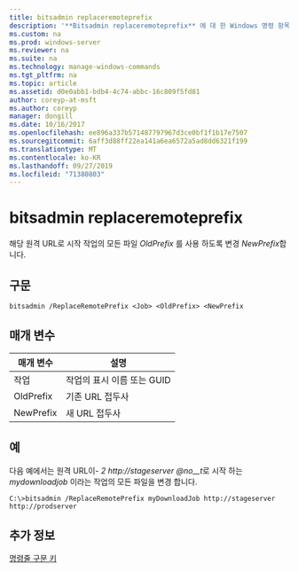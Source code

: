 ```yaml
---
title: bitsadmin replaceremoteprefix
description: '**Bitsadmin replaceremoteprefix** 에 대 한 Windows 명령 항목-원격 URL이 *oldprefix* 로 시작 하는 작업의 모든 파일은 *newprefix*를 사용 하도록 변경 됩니다.'
ms.custom: na
ms.prod: windows-server
ms.reviewer: na
ms.suite: na
ms.technology: manage-windows-commands
ms.tgt_pltfrm: na
ms.topic: article
ms.assetid: d0e0abb1-bdb4-4c74-abbc-16c809f5fd81
author: coreyp-at-msft
ms.author: coreyp
manager: dongill
ms.date: 10/16/2017
ms.openlocfilehash: ee896a337b571487797967d3ce0bf1f1b17e7507
ms.sourcegitcommit: 6aff3d88ff22ea141a6ea6572a5ad8dd6321f199
ms.translationtype: MT
ms.contentlocale: ko-KR
ms.lasthandoff: 09/27/2019
ms.locfileid: "71380803"
---
```

# <a name="bitsadmin-replaceremoteprefix"></a>bitsadmin replaceremoteprefix

해당 원격 URL로 시작 작업의 모든 파일 *OldPrefix* 를 사용 하도록 변경 *NewPrefix*합니다.

## <a name="syntax"></a>구문

```
bitsadmin /ReplaceRemotePrefix <Job> <OldPrefix> <NewPrefix
```

## <a name="parameters"></a>매개 변수

|매개 변수|설명|
|---------|-----------|
|작업|작업의 표시 이름 또는 GUID|
|OldPrefix|기존 URL 접두사|
|NewPrefix|새 URL 접두사|

## <a name="examples"></a>예

다음 예에서는 원격 URL이- *2 http://stageserver* *@no__t*로 시작 하는 *mydownloadjob* 이라는 작업의 모든 파일을 변경 합니다.

```
C:\>bitsadmin /ReplaceRemotePrefix myDownloadJob http://stageserver http://prodserver
```

## <a name="additional-information"></a>추가 정보

[명령줄 구문 키](command-line-syntax-key.md)